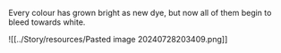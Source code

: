 Every colour has grown bright as new dye, but now all of them begin to bleed towards white.

![[../Story/resources/Pasted image 20240728203409.png]]